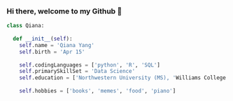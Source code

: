 ### Hi there, welcome to my Github 💜

```python
class Qiana:
  
  def __init__(self):
    self.name = 'Qiana Yang'
    self.birth = 'Apr 15'
    
    self.codingLanguages = ['python', 'R', 'SQL']
    self.primarySkillSet = 'Data Science'
    self.education = ['Northwestern University (MS), 'Williams College (BA)]
    
    self.hobbies = ['books', 'memes', 'food', 'piano']
```

<!--
**qianyang1997/qianyang1997** is a ✨ _special_ ✨ repository because its `README.md` (this file) appears on your GitHub profile.

Here are some ideas to get you started:

- 🔭 I’m currently working on ...
- 🌱 I’m currently learning ...
- 👯 I’m looking to collaborate on ...
- 🤔 I’m looking for help with ...
- 💬 Ask me about ...
- 📫 How to reach me: ...
- 😄 Pronouns: ...
- ⚡ Fun fact: ...
-->
